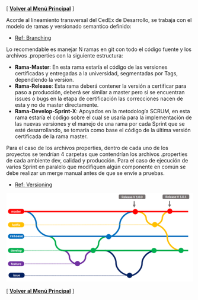 [ **[Volver al Menú Principal](MAIN.md)** ]


Acorde al lineamiento transversal del CedEx de Desarrollo, se trabaja con el modelo de ramas y versionado semantico definido:

- [Ref: Branching](../../versioning/BRANCHES.md)

Lo recomendable es manejar N ramas en git con todo el código fuente y los archivos .properties con la siguiente estructura:
- **Rama-Master**: En esta rama estaría el código de las versiones certificadas y entregadas a la universidad, segmentadas por Tags, dependiendo la version.
- **Rama-Release**: Esta rama deberá contener la versión a certificar para paso a producción, deberá ser similar a master pero si se encuentran issues o bugs en la etapa de certificación las correcciones nacen de esta y no de master directamente.
- **Rama-Develop-Sprint-X**: Apoyados en la metodología SCRUM, en esta rama estaría el código sobre el cual se usaría para la implementación de las nuevas versiones y el manejo de una rama por cada Sprint que se esté desarrollando, se tomaría como base el código de la última versión certificada de la rama master.

Para el caso de los archivos properties, dentro de cada uno de los proyectos se tendrían 4 carpetas que contendrían los archivos .properties de cada ambiente dev, calidad y producción.
Para el caso de ejecución de varios Sprint en paralelo que modifiquen algún componente en común se debe realizar un merge manual antes de que se envíe a pruebas.

- [Ref: Versioning](../../versioning/VERSIONING.md)

![Branches and environments](../../assets/img/hotfix_branches.PNG "Ramas y ambientes")

[ **[Volver al Menú Principal](MAIN.md)** ]
